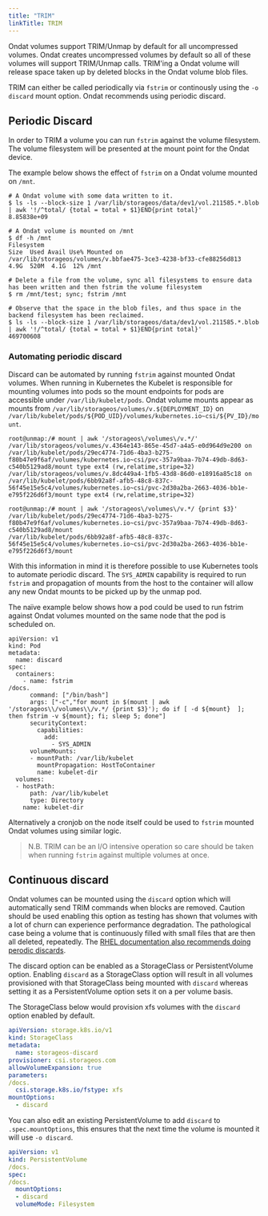 ```yaml
---
title: "TRIM"
linkTitle: TRIM
---
```


Ondat volumes support TRIM/Unmap by default for all uncompressed volumes.
Ondat creates uncompressed volumes by default so all of these volumes will
support TRIM/Unmap calls. TRIM'ing a Ondat volume will release space taken
up by deleted blocks in the Ondat volume blob files.

TRIM can either be called periodically via `fstrim` or continously using the
`-o discard` mount option. Ondat recommends using periodic discard.

## Periodic Discard

In order to TRIM a volume you can run `fstrim` against the volume filesystem.
The volume filesystem will be presented at the mount point for the Ondat
device.

The example below shows the effect of `fstrim` on a Ondat volume mounted on
`/mnt`.
```
# A Ondat volume with some data written to it.
$ ls -ls --block-size 1 /var/lib/storageos/data/dev1/vol.211585.*.blob | awk '!/^total/ {total = total + $1}END{print total}'
8.85838e+09

# A Ondat volume is mounted on /mnt
$ df -h /mnt
Filesystem                                                         Size  Used Avail Use% Mounted on
/var/lib/storageos/volumes/v.bbfae475-3ce3-4238-bf33-cfe88256d813  4.9G  520M  4.1G  12% /mnt

# Delete a file from the volume, sync all filesystems to ensure data has been written and then fstrim the volume filesystem
$ rm /mnt/test; sync; fstrim /mnt

# Observe that the space in the blob files, and thus space in the backend filesystem has been reclaimed.
$ ls -ls --block-size 1 /var/lib/storageos/data/dev1/vol.211585.*.blob | awk '!/^total/ {total = total + $1}END{print total}'
469700608
```

### Automating periodic discard

Discard can be automated by running `fstrim` against mounted Ondat volumes.
When running in Kubernetes the Kubelet is responsible for mounting volumes into
pods so the mount endpoints for pods are accessible under
`/var/lib/kubelet/pods`. Ondat volume mounts appear as mounts from
`/var/lib/storageos/volumes/v.${DEPLOYMENT_ID}` on
`/var/lib/kubelet/pods/${POD_UID}/volumes/kubernetes.io~csi/${PV_ID}/mount`.

```
root@unmap:/# mount | awk '/storageos\/volumes\/v.*/'
/var/lib/storageos/volumes/v.4364e143-865e-45d7-a4a5-e0d964d9e200 on /var/lib/kubelet/pods/29ec4774-71d6-4ba3-b275-f80b47e9f6af/volumes/kubernetes.io~csi/pvc-357a9baa-7b74-49db-8d63-c540b5129ad8/mount type ext4 (rw,relatime,stripe=32)
/var/lib/storageos/volumes/v.8dc449a4-1fb5-43d8-86d0-e18916a85c18 on /var/lib/kubelet/pods/6bb92a8f-afb5-48c8-837c-56f45e15e5c4/volumes/kubernetes.io~csi/pvc-2d30a2ba-2663-4036-bb1e-e795f226d6f3/mount type ext4 (rw,relatime,stripe=32)

root@unmap:/# mount | awk '/storageos\/volumes\/v.*/ {print $3}'
/var/lib/kubelet/pods/29ec4774-71d6-4ba3-b275-f80b47e9f6af/volumes/kubernetes.io~csi/pvc-357a9baa-7b74-49db-8d63-c540b5129ad8/mount
/var/lib/kubelet/pods/6bb92a8f-afb5-48c8-837c-56f45e15e5c4/volumes/kubernetes.io~csi/pvc-2d30a2ba-2663-4036-bb1e-e795f226d6f3/mount
```

With this information in mind it is therefore possible to use Kubernetes tools
to automate periodic discard. The `SYS_ADMIN` capability is required to run
`fstrim` and propagation of mounts from the host to the container will allow
any new Ondat mounts to be picked up by the unmap pod.

The naïve example below shows how a pod could be used to run fstrim against
Ondat volumes mounted on the same node that the pod is scheduled on.

```
apiVersion: v1
kind: Pod
metadata:
  name: discard
spec:
  containers:
    - name: fstrim
/docs.
      command: ["/bin/bash"]
      args: ["-c","for mount in $(mount | awk '/storageos\\/volumes\\/v.*/ {print $3}'); do if [ -d ${mount}  ]; then fstrim -v ${mount}; fi; sleep 5; done"]
      securityContext:
        capabilities:
          add:
            - SYS_ADMIN
      volumeMounts:
      - mountPath: /var/lib/kubelet
        mountPropagation: HostToContainer
        name: kubelet-dir
  volumes:
  - hostPath:
      path: /var/lib/kubelet
      type: Directory
    name: kubelet-dir
```

Alternatively a cronjob on the node itself could be used to `fstrim` mounted
Ondat volumes using similar logic.

> N.B. TRIM can be an I/O intensive operation so care should be taken when
> running `fstrim` against multiple volumes at once.

## Continuous discard

Ondat volumes can be mounted using the `discard` option which will
automatically send TRIM commands when blocks are removed. Caution should be
used enabling this option as testing has shown that volumes with a lot of churn
can experience performance degradation. The pathological case being a volume
that is continuously filled with small files that are then all deleted,
repeatedly. The [RHEL documentation also recommends doing perodic
discards](https://access.redhat.com/documentation/en-us/red_hat_enterprise_linux/8/html/managing_file_systems/discarding-unused-blocks_managing-file-systems#types-of-block-discard-operations_discarding-unused-blocks).

The discard option can be enabled as a StorageClass or PersistentVolume option.
Enabling `discard` as a StorageClass option will result in all volumes
provisioned with that StorageClass being mounted with `discard` whereas setting
it as a PersistentVolume option sets it on a per volume basis.

The StorageClass below would provision xfs volumes with the `discard` option
enabled by default.

```yaml
apiVersion: storage.k8s.io/v1
kind: StorageClass
metadata:
  name: storageos-discard
provisioner: csi.storageos.com
allowVolumeExpansion: true
parameters:
/docs.
  csi.storage.k8s.io/fstype: xfs
mountOptions:
  - discard
```

You can also edit an existing PersistentVolume to add `discard` to
`.spec.mountOptions`, this ensures that the next time the volume is mounted it
will use `-o discard`.
```yaml
apiVersion: v1
kind: PersistentVolume
/docs.
spec:
/docs.
  mountOptions:
  - discard
  volumeMode: Filesystem
```


